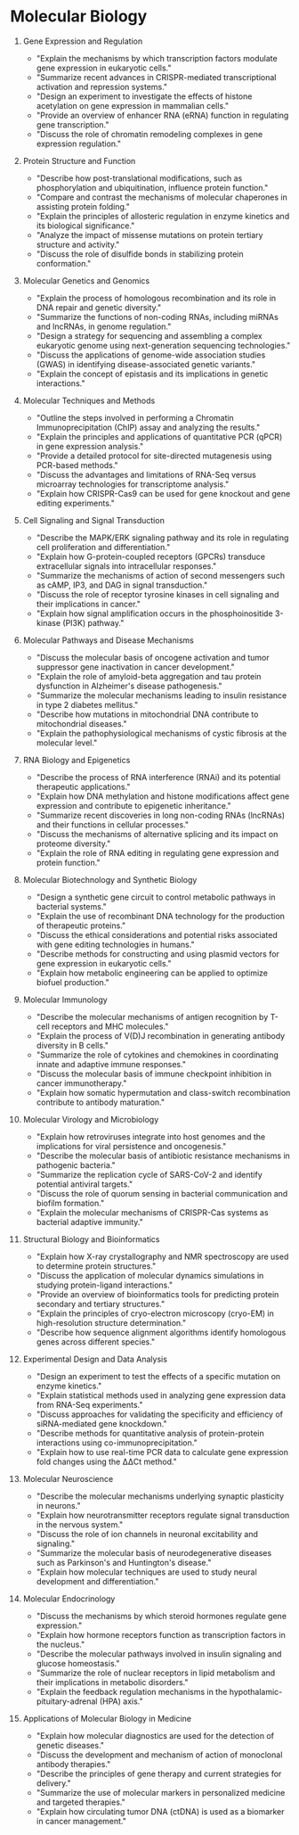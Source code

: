 # Molecular Biology

1. Gene Expression and Regulation
    * "Explain the mechanisms by which transcription factors modulate gene expression in eukaryotic cells."
    * "Summarize recent advances in CRISPR-mediated transcriptional activation and repression systems."
    * "Design an experiment to investigate the effects of histone acetylation on gene expression in mammalian cells."
    * "Provide an overview of enhancer RNA (eRNA) function in regulating gene transcription."
    * "Discuss the role of chromatin remodeling complexes in gene expression regulation."

2. Protein Structure and Function
    * "Describe how post-translational modifications, such as phosphorylation and ubiquitination, influence protein function."
    * "Compare and contrast the mechanisms of molecular chaperones in assisting protein folding."
    * "Explain the principles of allosteric regulation in enzyme kinetics and its biological significance."
    * "Analyze the impact of missense mutations on protein tertiary structure and activity."
    * "Discuss the role of disulfide bonds in stabilizing protein conformation."

3. Molecular Genetics and Genomics
    * "Explain the process of homologous recombination and its role in DNA repair and genetic diversity."
    * "Summarize the functions of non-coding RNAs, including miRNAs and lncRNAs, in genome regulation."
    * "Design a strategy for sequencing and assembling a complex eukaryotic genome using next-generation sequencing technologies."
    * "Discuss the applications of genome-wide association studies (GWAS) in identifying disease-associated genetic variants."
    * "Explain the concept of epistasis and its implications in genetic interactions."

4. Molecular Techniques and Methods
    * "Outline the steps involved in performing a Chromatin Immunoprecipitation (ChIP) assay and analyzing the results."
    * "Explain the principles and applications of quantitative PCR (qPCR) in gene expression analysis."
    * "Provide a detailed protocol for site-directed mutagenesis using PCR-based methods."
    * "Discuss the advantages and limitations of RNA-Seq versus microarray technologies for transcriptome analysis."
    * "Explain how CRISPR-Cas9 can be used for gene knockout and gene editing experiments."

5. Cell Signaling and Signal Transduction
    * "Describe the MAPK/ERK signaling pathway and its role in regulating cell proliferation and differentiation."
    * "Explain how G-protein-coupled receptors (GPCRs) transduce extracellular signals into intracellular responses."
    * "Summarize the mechanisms of action of second messengers such as cAMP, IP3, and DAG in signal transduction."
    * "Discuss the role of receptor tyrosine kinases in cell signaling and their implications in cancer."
    * "Explain how signal amplification occurs in the phosphoinositide 3-kinase (PI3K) pathway."

6. Molecular Pathways and Disease Mechanisms
    * "Discuss the molecular basis of oncogene activation and tumor suppressor gene inactivation in cancer development."
    * "Explain the role of amyloid-beta aggregation and tau protein dysfunction in Alzheimer's disease pathogenesis."
    * "Summarize the molecular mechanisms leading to insulin resistance in type 2 diabetes mellitus."
    * "Describe how mutations in mitochondrial DNA contribute to mitochondrial diseases."
    * "Explain the pathophysiological mechanisms of cystic fibrosis at the molecular level."

7. RNA Biology and Epigenetics
    * "Describe the process of RNA interference (RNAi) and its potential therapeutic applications."
    * "Explain how DNA methylation and histone modifications affect gene expression and contribute to epigenetic inheritance."
    * "Summarize recent discoveries in long non-coding RNAs (lncRNAs) and their functions in cellular processes."
    * "Discuss the mechanisms of alternative splicing and its impact on proteome diversity."
    * "Explain the role of RNA editing in regulating gene expression and protein function."

8. Molecular Biotechnology and Synthetic Biology
    * "Design a synthetic gene circuit to control metabolic pathways in bacterial systems."
    * "Explain the use of recombinant DNA technology for the production of therapeutic proteins."
    * "Discuss the ethical considerations and potential risks associated with gene editing technologies in humans."
    * "Describe methods for constructing and using plasmid vectors for gene expression in eukaryotic cells."
    * "Explain how metabolic engineering can be applied to optimize biofuel production."

9. Molecular Immunology
    * "Describe the molecular mechanisms of antigen recognition by T-cell receptors and MHC molecules."
    * "Explain the process of V(D)J recombination in generating antibody diversity in B cells."
    * "Summarize the role of cytokines and chemokines in coordinating innate and adaptive immune responses."
    * "Discuss the molecular basis of immune checkpoint inhibition in cancer immunotherapy."
    * "Explain how somatic hypermutation and class-switch recombination contribute to antibody maturation."

10. Molecular Virology and Microbiology
    * "Explain how retroviruses integrate into host genomes and the implications for viral persistence and oncogenesis."
    * "Describe the molecular basis of antibiotic resistance mechanisms in pathogenic bacteria."
    * "Summarize the replication cycle of SARS-CoV-2 and identify potential antiviral targets."
    * "Discuss the role of quorum sensing in bacterial communication and biofilm formation."
    * "Explain the molecular mechanisms of CRISPR-Cas systems as bacterial adaptive immunity."

11. Structural Biology and Bioinformatics
    * "Explain how X-ray crystallography and NMR spectroscopy are used to determine protein structures."
    * "Discuss the application of molecular dynamics simulations in studying protein-ligand interactions."
    * "Provide an overview of bioinformatics tools for predicting protein secondary and tertiary structures."
    * "Explain the principles of cryo-electron microscopy (cryo-EM) in high-resolution structure determination."
    * "Describe how sequence alignment algorithms identify homologous genes across different species."

12. Experimental Design and Data Analysis
    * "Design an experiment to test the effects of a specific mutation on enzyme kinetics."
    * "Explain statistical methods used in analyzing gene expression data from RNA-Seq experiments."
    * "Discuss approaches for validating the specificity and efficiency of siRNA-mediated gene knockdown."
    * "Describe methods for quantitative analysis of protein-protein interactions using co-immunoprecipitation."
    * "Explain how to use real-time PCR data to calculate gene expression fold changes using the ΔΔCt method."

13. Molecular Neuroscience
    * "Describe the molecular mechanisms underlying synaptic plasticity in neurons."
    * "Explain how neurotransmitter receptors regulate signal transduction in the nervous system."
    * "Discuss the role of ion channels in neuronal excitability and signaling."
    * "Summarize the molecular basis of neurodegenerative diseases such as Parkinson's and Huntington's disease."
    * "Explain how molecular techniques are used to study neural development and differentiation."

14. Molecular Endocrinology
    * "Discuss the mechanisms by which steroid hormones regulate gene expression."
    * "Explain how hormone receptors function as transcription factors in the nucleus."
    * "Describe the molecular pathways involved in insulin signaling and glucose homeostasis."
    * "Summarize the role of nuclear receptors in lipid metabolism and their implications in metabolic disorders."
    * "Explain the feedback regulation mechanisms in the hypothalamic-pituitary-adrenal (HPA) axis."

15. Applications of Molecular Biology in Medicine
    * "Explain how molecular diagnostics are used for the detection of genetic diseases."
    * "Discuss the development and mechanism of action of monoclonal antibody therapies."
    * "Describe the principles of gene therapy and current strategies for delivery."
    * "Summarize the use of molecular markers in personalized medicine and targeted therapies."
    * "Explain how circulating tumor DNA (ctDNA) is used as a biomarker in cancer management."
